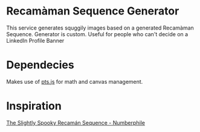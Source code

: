 # Recamàman Sequence Generator

This service generates squggily images based on a generated Recamàman Sequence. Generator is custom. 
Useful for people who can't decide on a LinkedIn Profile Banner 

# Dependecies
Makes use of [pts.js](https://ptsjs.org/) for math and canvas management. 

# Inspiration
[The Slightly Spooky Recamán Sequence - Numberphile](https://www.youtube.com/watch?v=FGC5TdIiT9U)


